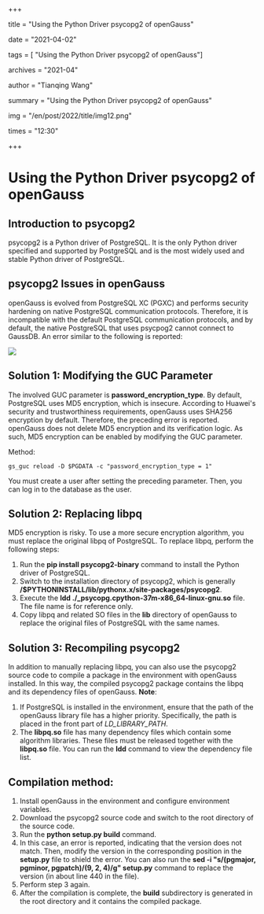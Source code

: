 +++

title = "Using the Python Driver psycopg2 of openGauss"

date = "2021-04-02"

tags = [ "Using the Python Driver psycopg2 of openGauss"]

archives = "2021-04"

author = "Tianqing Wang"

summary = "Using the Python Driver psycopg2 of openGauss"

img = "/en/post/2022/title/img12.png"

times = "12:30"

+++

# Using the Python Driver psycopg2 of openGauss<a name="ZH-CN_TOPIC_0000001251226653"></a>

## Introduction to psycopg2<a name="section13310153615369"></a>

psycopg2 is a Python driver of PostgreSQL. It is the only Python driver specified and supported by PostgreSQL and is the most widely used and stable Python driver of PostgreSQL.

## psycopg2 Issues in openGauss<a name="section183128368368"></a>

openGauss is evolved from PostgreSQL XC \(PGXC\) and performs security hardening on native PostgreSQL communication protocols. Therefore, it is incompatible with the default PostgreSQL communication protocols, and by default, the native PostgreSQL that uses psycpog2 cannot connect to GaussDB. An error similar to the following is reported:

![](../figures/zh-cn_image_0000001252248517.jpg)

## Solution 1: Modifying the GUC Parameter<a name="section23131436133613"></a>

The involved GUC parameter is  **password\_encryption\_type**. By default, PostgreSQL uses MD5 encryption, which is insecure. According to Huawei's security and trustworthiness requirements, openGauss uses SHA256 encryption by default. Therefore, the preceding error is reported. openGauss does not delete MD5 encryption and its verification logic. As such, MD5 encryption can be enabled by modifying the GUC parameter.

Method:

```
gs_guc reload -D $PGDATA -c "password_encryption_type = 1"
```

You must create a user after setting the preceding parameter. Then, you can log in to the database as the user.

## Solution 2: Replacing libpq<a name="section23201436183618"></a>

MD5 encryption is risky. To use a more secure encryption algorithm, you must replace the original libpq of PostgreSQL. To replace libpq, perform the following steps:

1.  Run the  **pip install psycopg2-binary**  command to install the Python driver of PostgreSQL.
2.  Switch to the installation directory of psycopg2, which is generally  **/$PYTHONINSTALL/lib/pythonx.x/site-packages/psycopg2**.
3.  Execute the  **ldd ./\_psycopg.cpython-37m-x86\_64-linux-gnu.so**  file. The file name is for reference only.
4.  Copy libpq and related SO files in the  **lib**  directory of openGauss to replace the original files of PostgreSQL with the same names.

## Solution 3: Recompiling psycopg2<a name="section16332936173612"></a>

In addition to manually replacing libpq, you can also use the psycopg2 source code to compile a package in the environment with openGauss installed. In this way, the compiled psycopg2 package contains the libpq and its dependency files of openGauss.  **Note**:

1.  If PostgreSQL is installed in the environment, ensure that the path of the openGauss library file has a higher priority. Specifically, the path is placed in the front part of  _LD\_LIBRARY\_PATH_.
2.  The  **libpq.so**  file has many dependency files which contain some algorithm libraries. These files must be released together with the  **libpq.so**  file. You can run the  **ldd**  command to view the dependency file list.

## Compilation method:<a name="section733816362366"></a>

1.  Install openGauss in the environment and configure environment variables.
2.  Download the psycopg2 source code and switch to the root directory of the source code.
3.  Run the  **python setup.py build**  command.
4.  In this case, an error is reported, indicating that the version does not match. Then, modify the version in the corresponding position in the  **setup.py**  file to shield the error. You can also run the  **sed -i "s/\(pgmajor, pgminor, pgpatch\)/\(9, 2, 4\)/g" setup.py**  command to replace the version \(in about line 440 in the file\).
5.  Perform step 3 again.
6.  After the compilation is complete, the  **build**  subdirectory is generated in the root directory and it contains the compiled package.

